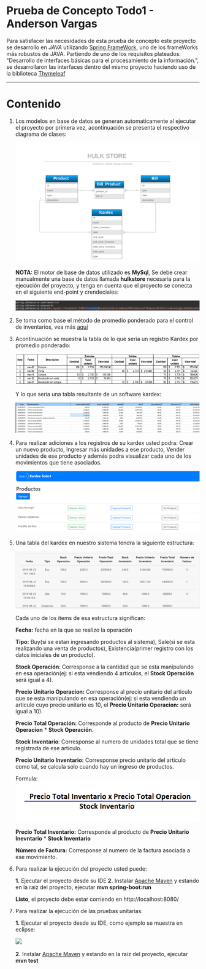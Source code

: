 # Prueba de Concepto Todo1 - Anderson Vargas

 Para satisfacer las necesidades de esta prueba de concepto este proyecto se desarrollo en *JAVA* utilizando [Spring FrameWork](https://spring.io/), uno de los frameWorks más robustos de JAVA.
 Partiendo de uno de los requisitos plateados: "Desarrollo de interfaces básicas para el procesamiento de la información.", se desarrollaron las interfaces
 dentro del mismo proyecto haciendo uso de la biblioteca [Thymeleaf](https://www.thymeleaf.org/)

---

# Contenido

1) Los modelos en base de datos se generan automaticamente al ejecutar el proyecto por primera vez, acontinuación se presenta el respectivo diagrama de clases:
	
	![](image/entity-model.png)
	
	
	**NOTA:** El motor de base de datos utilizado es **MySql**, Se debe crear manualmente una base de datos llamada **hulkstore** necesaria para la ejecución del proyecto, y tenga en cuenta que el proyecto se conecta en el siguiente end-point y crendeciales:
	
	![](image/bd2.PNG)
	

2) Se toma como  base el método de promedio ponderado para el control de inventarios, vea más [aquí](https://actualicese.com/metodo-del-promedio-ponderado-para-el-control-de-inventarios/)


3) Acontinuación se muestra la tabla de lo que sería un registro Kardex por promedio ponderado:

	![](image/prom.png)
	

	Y lo que seria una tabla resultante de un software kardex:

	![](image/sw-kardex.png)

4) Para realizar adiciones a los registros de su kardex usted podra: Crear un nuevo producto, Ingresar más unidades a ese producto, Vender unidades de ese producto y además podra visualizar cada uno de los movimientos que tiene asociados.
	
	![](image/p1.png)
	
5) Una tabla del kardex en nuestro sistema tendra la siguiente estructura:
	
	![](image/p2.png)
	
	Cada uno de los items de esa estructura significan:

   **Fecha:** fecha en la que se realizo la operación

   **Tipo:** Buy(si se estan ingresando productos al sistema), Sale(si se esta realizando una venta de productos), Existencia(primer registro con los datos iniciales de un producto).

   **Stock Operación**: Corresponse a la cantidad que se esta manipulando en esa operación(ej: si esta vendiendo 4 articulos, el **Stock Operación** será igual a 4).

   **Precio Unitario Operacion:** Corresponse al precio unitario del articulo que se esta manipulando en esa operación(ej: si esta vendiendo un articulo cuyo precio unitario es 10, el **Precio Unitario Operacion:** será igual a 10).

   **Precio Total Operación:** Corresponde al producto de **Precio Unitario Operacion** * **Stock Operación**.

   **Stock Inventario**: Corresponse al numero de unidades total que se tiene registrada de ese articulo.

   **Precio Unitario Inventario:** Corresponse precio unitario del articulo como tal, se calcula solo cuando hay un ingreso de productos. 
	
   Formula:	
   ![](image/calc.png)

   **Precio Total Inventario:** Corresponde al producto de **Precio Unitario Inevntario** * **Stock Inventario**

   **Número de Factura:** Corresponse al numero de la factura asociada a ese movimiento.
   
6) Para realizar la ejecución del proyecto usted puede:

    **1.** Ejecutar el proyecto desde su IDE
    **2.** Instalar [Apache Maven](https://maven.apache.org/install.html) y estando en la raiz del proyecto, ejecutar **mvn spring-boot:run**  
	
	**Listo**, el proyecto debe estar corriendo en http://localhost:8080/

7) Para realizar la ejecución de las pruebas unitarias:

    **1.** Ejecutar el proyecto desde su IDE, como ejemplo se muestra en eclipse:
	
	 ![](image/test.png)
	
    **2.** Instalar [Apache Maven](https://maven.apache.org/install.html) y estando en la raiz del proyecto, ejecutar **mvn test** 